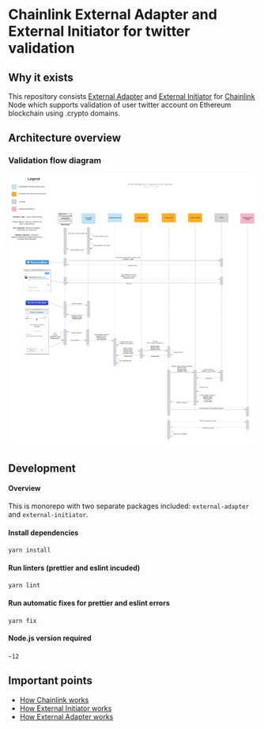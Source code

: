 # Chainlink External Adapter and External Initiator for twitter validation

## Why it exists

This repository consists
[External Adapter](https://docs.chain.link/docs/external-adapters) and
[External Initiator](https://docs.chain.link/docs/initiators#external) for
[Chainlink](https://chain.link) Node which supports validation of user twitter
account on Ethereum blockchain using .crypto domains.

## Architecture overview

### Validation flow diagram

![Twitter Validation Flow](./documentation/diagrams/twitter-validation-flow.png)

## Development

#### Overview

This is monorepo with two separate packages included: `external-adapter` and
`external-initiator`.

#### Install dependencies

```shell script
yarn install
```

#### Run linters (prettier and eslint incuded)

```shell script
yarn lint
```

#### Run automatic fixes for prettier and eslint errors

```shell script
yarn fix
```

#### Node.js version required

`~12`

## Important points

- [How Chainlink works](https://www.kaleido.io/blockchain-blog/how-chainlink-works-under-the-covers)
- [How External Initiator works](https://medium.com/secure-data-links/chainlink-external-initiators-e8c49ff885b3)
- [How External Adapter works](https://medium.com/chainlink/chainlink-external-adapters-e9f99cd6cb62)
